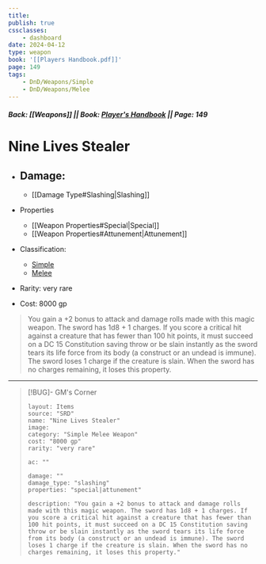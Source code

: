 ```yaml
---
title:
publish: true
cssclasses:
    - dashboard
date: 2024-04-12
type: weapon
book: '[[Players Handbook.pdf]]'
page: 149
tags:
    - DnD/Weapons/Simple
    - DnD/Weapons/Melee
---
```


##### Back: [[Weapons]] || Book: [Player's Handbook](https://drive.google.com/drive/folders/1O5bhpYizcIT5xxAoLOuzCRht_PVS7VSG?usp=sharing) || Page: 149

# Nine Lives Stealer


- Damage:
    - 
	- [[Damage Type#Slashing|Slashing]]
- Properties
    - [[Weapon Properties#Special|Special]]
    - [[Weapon Properties#Attunement|Attunement]]

- Classification:
    - [Simple](https://benl0.github.io/The-Editors-Dungeon/tags/DnD/Weapons/Simple)
    - [Melee](https://benl0.github.io/The-Editors-Dungeon/tags/DnD/Weapons/Melee)
- Rarity: very rare
- Cost: 8000 gp

> You gain a +2 bonus to attack and damage rolls made with this magic weapon. The sword has 1d8 + 1 charges. If you score a critical hit against a creature that has fewer than 100 hit points, it must succeed on a DC 15 Constitution saving throw or be slain instantly as the sword tears its life force from its body (a construct or an undead is immune). The sword loses 1 charge if the creature is slain. When the sword has no charges remaining, it loses this property.

---

> [!BUG]- GM's Corner
>
> ```statblock
> layout: Items
> source: "SRD"
> name: "Nine Lives Stealer"
> image: 
> category: "Simple Melee Weapon"
> cost: "8000 gp"
> rarity: "very rare"
>
> ac: ""
>
> damage: ""
> damage_type: "slashing"
> properties: "special|attunement"
>
> description: "You gain a +2 bonus to attack and damage rolls made with this magic weapon. The sword has 1d8 + 1 charges. If you score a critical hit against a creature that has fewer than 100 hit points, it must succeed on a DC 15 Constitution saving throw or be slain instantly as the sword tears its life force from its body (a construct or an undead is immune). The sword loses 1 charge if the creature is slain. When the sword has no charges remaining, it loses this property."
> ```
